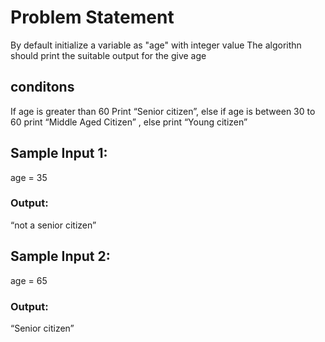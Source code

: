 # Problem Statement

By default initialize a variable as "age" with integer value
The algorithn should print the suitable output for the give age


## conditons
If age is greater than 60 Print “Senior citizen”, else if age is between 30 to 60 print “Middle Aged Citizen” , else print “Young citizen”


## Sample Input 1:
age = 35

### Output:
“not a senior citizen”


## Sample Input 2:
age = 65

### Output:
“Senior citizen”